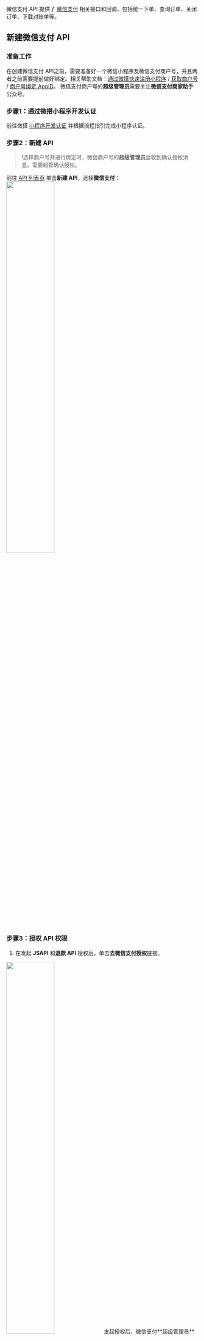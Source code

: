 微信支付 API 提供了 [微信支付](https://pay.weixin.qq.com/) 相关接口和回调，包括统一下单、查询订单、关闭订单、下载对账单等。


## 新建微信支付 API 

### 准备工作

在创建微信支付 API之前，需要准备好一个微信小程序及微信支付商户号，并且两者之前需要提前做好绑定。相关帮助文档：[通过微搭快速注册小程序](https://cloud.tencent.com/document/product/1301/57644) / [获取商户号](https://pay.weixin.qq.com/static/applyment_guide/applyment_detail_miniapp.shtml) / [商户号绑定 AppID](https://pay.weixin.qq.com/static/pay_setting/appid_protocol.shtml)。
<dx-alert infotype="notice" title="">
微信支付商户号的**超级管理员**需要关注**微信支付商家助手**公众号。
</dx-alert>

### 步骤1：通过微搭小程序开发认证
前往微搭 [小程序开发认证](https://console.cloud.tencent.com/lowcode/auth/personal-wechat) 并根据流程指引完成小程序认证。

### 步骤2：新建 API 
>!选择商户号并进行绑定时，微信商户号的**超级管理员**会收到确认授权消息，需要超管确认授权。

前往 [API 列表页](https://console.cloud.tencent.com/lowcode/datasource/connector) 单击**新建 API**，选择**微信支付**：
<img src="https://qcloudimg.tencent-cloud.cn/raw/bf7e477786ea8c5e741d7a613fd00c57.png" style="width:50%"> 

[](id:step3)
### 步骤3：授权 API 权限
1. 在发起 **JSAPI** 和**退款 API** 授权后，单击**去微信支付授权**链接。
<img src="https://qcloudimg.tencent-cloud.cn/raw/ea4808e606e9335a3f16f753507173b7.png" style="width:50%"> 
<dx-alert infotype="notice" title="">
发起授权后，微信支付**超级管理员**会收到**微信支付商家助手**公众号推送的模板消息，根据提示进行授权。
</dx-alert>
2. 前往 [微信支付商户平台](https://pay.weixin.qq.com/index.php/extend/product/submch) 完成授权。
<img src="https://qcloudimg.tencent-cloud.cn/raw/260cd0f082df830e5f389bab823abf95.png" style="width:80%"> 
>? 若在等待授权期间关闭了创建窗口，可再次通过**新建 API** 并选择相同的小程序及商户号即可随时查看当前授权状态。
<dx-alert infotype="notice" title="">
如果没有**我授权的产品**目录，请检查微信支付商户号的**超级管理员**是否已经关注**微信支付商家助手**公众号。
</dx-alert>

### 步骤4： API 配置

完成 [步骤3](#step3) 的授权后，单击**下一步：连接配置**。
<img src="https://qcloudimg.tencent-cloud.cn/raw/08674f776de79e9b5368b1ddd4c91b7f.png" style="width:50%"> 
进入 API 配置信息：
<img src="https://qcloudimg.tencent-cloud.cn/raw/630c176ff39b8de4ecee92f60760aed2.png" style="width:50%"> 

根据微信支付的业务逻辑，**统一下单**接口需要有一个回调处理方法，当用户完成支付后微信支付侧会通过此方法通知支付结果以便进行下一步业务逻辑。可参见 [微信支付逻辑](https://developers.weixin.qq.com/miniprogram/dev/wxcloud/guide/wechatpay/wechatpay.html)。微搭提供**自动创建示例**或选择**已有云函数**两种方式方便开发者选用。

### 步骤5：完成新建

完成新建后，可以在 API 详情页查看具体的 API 的基本信息、 API 方法及描述：
![](https://qcloudimg.tencent-cloud.cn/raw/03be952ecdf2ccb63621d21819413780.png)


## 使用微信支付 API 

微信支付 API 和其他 API 功能相同，可在应用编辑器中使用，以下是一个示例：

### 创建支付按钮和行为

1. 设置按钮的**点击行为**：
<img src="https://qcloudimg.tencent-cloud.cn/raw/ad07d0e405a64d403c460b9e62f80846.png" style="width:50%"> 
2. 传入参数可设置**统一下单**方法中需要的参数：
<img src="https://qcloudimg.tencent-cloud.cn/raw/4caf097811301cd5a27b2e1dd5c1ad00.png" style="width:50%"> 

### 发起微信支付
1. 设置**统一下单**接口成功返回后的**自定义方法**：
<img src="https://qcloudimg.tencent-cloud.cn/raw/a04423281088bfbd84bebcf0cb97a2c6.png" style="width:50%"> 
传入参数绑定表达式：
<img src="https://qcloudimg.tencent-cloud.cn/raw/ca496f4545d60ca6840119bb71eac803.png" style="width:50%"> 
2. 在该方法中使用 [微信支付 API](https://developers.weixin.qq.com/miniprogram/dev/api/payment/wx.requestPayment.html)：
<img src="https://qcloudimg.tencent-cloud.cn/raw/91958c4f97ca8fa18f8a938e39a37bd6.png" style="width:50%"> 
```
export default function ({ event, data }) {
    wx.requestPayment({
        ...event.detail.payment,
        success(res) { // 在这里处理用户支付成功的逻辑
            console.log('pay success', res);
        },
        fail(err) { // 在这里处理用户支付失败的逻辑
          console.error('pay fail', err);
       },
    });
};
```
>!由于微信支付是异步行为，因此用户完成支付后，微信支付侧会调用**统一下单**方法指定的回调云函数，详情可参见 [微信支付结果回调云函数协议](https://developers.weixin.qq.com/miniprogram/dev/wxcloud/reference-sdk-api/open/pay/paymentCallback.html)。

至此，微信支付 APIs 服务配置已完成。更多微信支付相关使用方法，请参见 [微信支付功能模板](https://cloud.tencent.com/document/product/1301/82344)。

##  API 方法
微信支付 API 支持以下方法：

| 方法 | 方法标识 | 方法描述 | 接口文档 |
| --- | ------- | ------ | ------- |
| 统一下单 | unifiedOrder | 商户在小程序中先调用该接口在微信支付服务后台生成预支付交易单，返回正确的预支付交易后调起支付。 此接口与微信支付原接口（文档）的不同点在于： * 私有安全链路，免证书管理，免签名计算 * 商户号填入 subMchId 字段，小程序/公众号 appid 填入 sub_appid 字段 * 免填写以下字段：mch_id、appid、sign、sign_type * 接口入参和返回值都为 JSON 而不是 XML | [查看](https://developers.weixin.qq.com/miniprogram/dev/wxcloud/reference-sdk-api/open/pay/CloudPay.unifiedOrder.html) |
| 查询订单 | queryOrder | 该接口提供所有微信支付订单的查询，商户可以通过该接口主动查询订单状态，完成下一步的业务逻辑 | [查看](https://developers.weixin.qq.com/miniprogram/dev/wxcloud/reference-sdk-api/open/pay/CloudPay.queryOrder.html) |
| 关闭订单 | closeOrder | 以下情况需要调用关单接口：商户订单支付失败需要生成新单号重新发起支付，要对原订单号调用关单，避免重复支付; 系统下单后，用户支付超时，系统退出不再受理，避免用户继续，请调用关单接口。 注意：订单生成后不能马上调用关单接口，最短调用时间间隔为5分钟。 | [查看](https://developers.weixin.qq.com/miniprogram/dev/wxcloud/reference-sdk-api/open/pay/CloudPay.closeOrder.html) |
| 下载对账单 | downloadBill | 商户可以通过该接口下载历史交易清单。例如掉单、系统错误等导致商户侧和微信侧数据不一致，通过对账单核对后可校正支付状态。 | [查看](https://developers.weixin.qq.com/miniprogram/dev/wxcloud/reference-sdk-api/open/pay/CloudPay.downloadBill.html) |

